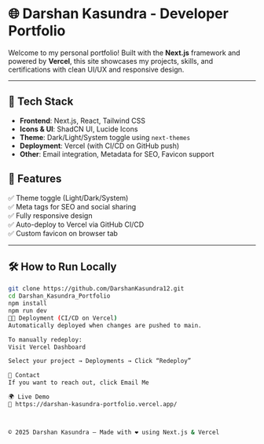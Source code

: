 # 🌐 Darshan Kasundra - Developer Portfolio

Welcome to my personal portfolio! Built with the **Next.js** framework and powered by **Vercel**, this site showcases my projects, skills, and certifications with clean UI/UX and responsive design.


---

## 🚀 Tech Stack

- **Frontend**: Next.js, React, Tailwind CSS  
- **Icons & UI**: ShadCN UI, Lucide Icons  
- **Theme**: Dark/Light/System toggle using `next-themes`  
- **Deployment**: Vercel (with CI/CD on GitHub push)  
- **Other**: Email integration, Metadata for SEO, Favicon support  

## 🧠 Features

✅ Theme toggle (Light/Dark/System)  
✅ Meta tags for SEO and social sharing   
✅ Fully responsive design  
✅ Auto-deploy to Vercel via GitHub CI/CD  
✅ Custom favicon on browser tab  

---

## 🛠 How to Run Locally

```bash
git clone https://github.com/DarshanKasundra12.git
cd Darshan_Kasundra_Portfolio
npm install
npm run dev
🧑‍💻 Deployment (CI/CD on Vercel)
Automatically deployed when changes are pushed to main.

To manually redeploy:
Visit Vercel Dashboard

Select your project → Deployments → Click “Redeploy”

📧 Contact
If you want to reach out, click Email Me

🌍 Live Demo
🔗 https://darshan-kasundra-portfolio.vercel.app/



© 2025 Darshan Kasundra — Made with ❤️ using Next.js & Vercel
